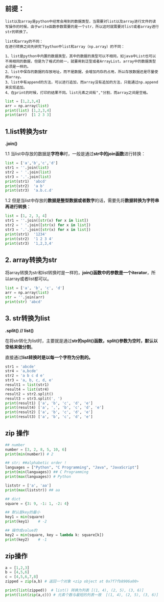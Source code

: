 ## 前提：
```
list以及array是python中经常会用到的数据类型，当需要对list以及array进行文件的读写操作的时候，由于write函数参数需要的是一个str，所以这时就需要对list或者array进行str的转换了。

list和array的不同：
在进行转换之间先研究下python中list和array（np.array）的不同：

1、list是python中内置的数据类型，其中的数据的类型可以不相同，如java中List也可以不用相同的数据，但是为了格式的统一，就要用到泛型或者ArrayList。array中的数据类型必须是一样的。
2、list中保存的数据的存放地址，而不是数据，会增加内存的占用，所以存放数据还是尽量使用array。
3、list中有append的方法，可以进行追加，而array没有追加的方法，只能通过np.append来实现追加。
4、在print的时候，打印的结果不同。list元素之间有","分割，而array之间是空格。
```
```python
list = [1,2,3,4]
arr = np.array(list)
print(list) [1,2,3,4]
print(arr)  [1 2 3 3]
```
## 1.list转换为str  

**.join()**

1.1 当list中存放的数据是**字符串**时，一般是通过**str中的join函数**进行转换：

```python
list = ['a','b','c','d']
str1 = ''.join(list)
str2 = ' '.join(list)
str3 = '.'.join(list)
print(str1)  'abcd'
print(str2)  'a b'
print(str3)  'a.b.c.d'
```

1.2 但是当list中存放的**数据是整型数据或者数字**的话，需要先将**数据转换为字符串再进行转换**：

```python
list = [1, 2, 3, 4]
str1 = ''.join([str(x) for x in list])
str2 = ' '.join([str(x) for x in list])
str3 = '.'.join([str(x) for x in list])
print(str1)  '1234'
print(str2)  '1 2 3 4'
print(str3)  '1,2,3,4'
```

## 2. array转换为str

将array转换为str和list转换时是一样的，**join()函数中的参数是一个iterator**，所以array或者list都可以。

```python
list = ['a', 'b', 'c', 'd']
arr = np.array(list)
str = ''.join(arr)
print(str) 'abcd'
```

## 3. str转换为list 

**.split() // list()**

在将str转化为list时，主要就是通过**str的split()函数，split()参数为空时，默认以空格来做分割**。

直接通过**list转换时是以每一个字符为分割的。**

```python
str1 = 'abcde'
str4 = 'a,bcde'
str2 = 'a b c d e'
str3 = 'a, b, c, d, e'
result1 = list(str1)
result4 = list(str4)
result2 = str2.split()
result3 = str3.split(', ')
print(result1) ['a', 'b', 'c', 'd', 'e']
print(result4) ['a', ',', 'b', 'c', 'd', 'e']
print(result2) ['a', 'b', 'c', 'd', 'e']
print(result3) ['a', 'b', 'c', 'd', 'e']
```

## zip 操作
```python
## number
number = [3, 2, 8, 5, 10, 6]
print(min(number)) # 2

## str; ##alphabetic order !
languages = ["Python", "C Programming", "Java", "JavaScript"]
print(min(languages)) ## C Programming
print(max(languages)) # Python

liststr = ['a', 'aa']
print(max(liststr)) ## aa

## dict
square = {3: 9, -1: 1, -2: 4}

## 默认是key的最小 
key1 = min(square)
print(key1)    # -2

## 操作成value的
key2 = min(square, key = lambda k: square[k])
print(key2)    # -1
```

## zip操作
```python
a = [1,2,3]
b = [4,5,6]
c = [4,5,6,7,8]
zipped = zip(a,b) # 返回一个对象 <zip object at 0x7f7fb8906a00>

print(list(zipped))  # list() 转换为列表 [(1, 4), (2, 5), (3, 6)]
print(list(zip(a,c))) # 元素个数与最短的列表一致  [(1, 4), (2, 5), (3, 6)]
```
